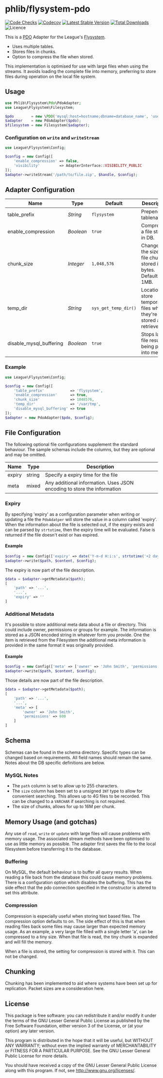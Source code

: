 # phlib/flysystem-pdo

[![Code Checks](https://img.shields.io/github/actions/workflow/status/phlib/flysystem-pdo/code-checks.yml?logo=github)](https://github.com/phlib/flysystem-pdo/actions/workflows/code-checks.yml)
[![Codecov](https://img.shields.io/codecov/c/github/phlib/flysystem-pdo.svg?logo=codecov)](https://codecov.io/gh/phlib/flysystem-pdo)
[![Latest Stable Version](https://img.shields.io/packagist/v/phlib/flysystem-pdo.svg?logo=packagist)](https://packagist.org/packages/phlib/flysystem-pdo)
[![Total Downloads](https://img.shields.io/packagist/dt/phlib/flysystem-pdo.svg?logo=packagist)](https://packagist.org/packages/phlib/flysystem-pdo)
![Licence](https://img.shields.io/github/license/phlib/flysystem-pdo.svg)

This is a [PDO](https://www.php.net/manual/en/class.pdo.php) Adapter for the
League's [Flysystem](https://flysystem.thephpleague.com/).

* Uses multiple tables.
* Stores files in chunks.
* Option to compress the file when stored.

This implementation is optimised for use with large files when using the streams. It avoids loading the complete file
into memory, preferring to store files during operation on the local file system.

## Usage
```php
use Phlib\Flysystem\Pdo\PdoAdapter;
use League\Flysystem\Filesystem;

$pdo        = new \PDO('mysql:host=hostname;dbname=database_name', 'username', 'password');
$adapter    = new PdoAdapter($pdo);
$filesystem = new Filesystem($adapter);
```

### Configuration on `write` and `writeStream`

```php
use League\Flysystem\Config;

$config = new Config([
    'enable_compression' => false,
    'visibility'         => AdapterInterface::VISIBILITY_PUBLIC
]); 
$adapter->writeStream('/path/to/file.zip', $handle, $config);
```

## Adapter Configuration

|Name|Type|Default|Description|
|----|----|-------|-----------|
|table_prefix|*String*|`flysystem`|Prepends all tablenames.|
|enable_compression|*Boolean*|`true`|Compresses a file stored in DB.|
|chunk_size|*Integer*|`1,048,576`|Changes the size of file chunks stored in bytes. Defaults to 1MB.|
|temp_dir|*String*|`sys_get_temp_dir()`|Location to store temporary files when they're stored and retrieved.|
|disable_mysql_buffering|*Boolean*|`true`|Stops large file results being pulled into memory|

### Example

```php
use League\Flysystem\Config;

$config = new Config([
    'table_prefix'            => 'flysystem',
    'enable_compression'      => true,
    'chunk_size'              => 1048576,
    'temp_dir'                => '/var/tmp',
    'disable_mysql_buffering' => true
]);
$adapter = new PdoAdapter($pdo, $config);
```

## File Configuration

The following optional file configurations supplement the standard behaviour.
The sample schemas include the columns, but they are optional and may be omitted.

|Name|Type|Description|
|----|----|-----------|
|expiry|string|Specify a expiry time for the file|
|meta|mixed|Any additional information. Uses JSON encoding to store the information|

### Expiry
By specifying 'expiry' as a configuration parameter when writing or updating a file the `PdoAdatper`
will store the value in a column called 'expiry'. When the information about the file is selected out, if the expiry
exists and can be parsed by `strtotime`, then the expiry time will be evaluated. False is returned if the file doesn't
exist or has expired.

#### Example

```php
$config = new Config(['expiry' => date('Y-m-d H:i:s', strtotime('+2 days'))]);
$adapter->write($path, $content, $config);
```

The expiry is now part of the file description.

```php
$data = $adapter->getMetadata($path);
[
    'path' => '...',
    '...',
    'expiry' => ''
]
```

### Additional Metadata
It's possible to store additional meta data about a file or directory. This could include owner, permissions or groups
for example. The information is stored as a JSON encoded string in whatever form you provide. One the item is 
retrieved from the Filesystem the additional meta information is provided in the same format it was originally 
provided.

#### Example
```php
$config = new Config(['meta' => ['owner' => 'John Smith', 'permissions' => 600]]);
$adapter->write($path, $content, $config);
```

Those details are now part of the file description.

```php
$data = $adapter->getMetadata($path);
[
    'path' => '...',
    '...',
    'meta' => [
        'owner' => 'John Smith',
        'permissions' => 600
    ]
]
```

## Schema
Schemas can be found in the schema directory. Specific types can be changed based on requirements. All field names 
should remain the same. Notes about the DB specific definitions are below.

### MySQL Notes
* The `path` column is set to allow up to 255 characters.
* The `size` column has been set to a unsigned `INT` type to allow for convenient searching. This allows up to 4G files 
to be recorded. This can be changed to a `VARCHAR` if searching is not required.
* The size of chunks, allows for up to 16M per chunk.


## Memory Usage (and gotchas)

Any use of `read`, `write` or `update` with large files will cause problems with memory usage. The associated stream 
methods have been optimised to use as little memory as possible. The adapter first saves the file to the local 
filesystem before transferring it to the database.

### Buffering

On MySQL, the default behaviour is to buffer all query results. When reading a file back from the database this could 
cause memory problems. There is a configuration option which disables the buffering. This has the side effect that the 
pdo connection specified in the constructor is altered to set this attribute.

### Compression

Compression is especially useful when storing text based files. The compression option defaults to on. The side effect 
of this is that when reading files back some files may cause larger than expected memory usage. As an example, a very 
large file filled with a single letter 'a', can be compressed to a tiny size. When that file is read, the tiny chunk is 
expanded and will fill the memory.

When a file is stored, the setting for compression is stored with it. This can not be changed.

## Chunking

Chunking has been implemented to aid where systems have been set up for replication. Packet sizes are a consideration 
here.

## License

This package is free software: you can redistribute it and/or modify
it under the terms of the GNU Lesser General Public License as published by
the Free Software Foundation, either version 3 of the License, or
(at your option) any later version.

This program is distributed in the hope that it will be useful,
but WITHOUT ANY WARRANTY; without even the implied warranty of
MERCHANTABILITY or FITNESS FOR A PARTICULAR PURPOSE.  See the
GNU Lesser General Public License for more details.

You should have received a copy of the GNU Lesser General Public License
along with this program.  If not, see <http://www.gnu.org/licenses/>.
